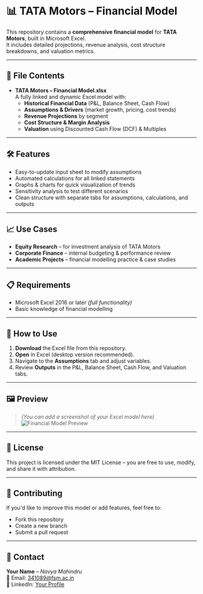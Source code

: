 # 📊 TATA Motors – Financial Model

This repository contains a **comprehensive financial model** for **TATA Motors**, built in Microsoft Excel.  
It includes detailed projections, revenue analysis, cost structure breakdowns, and valuation metrics.

---

## 📂 File Contents
- **TATA Motors – Financial Model.xlsx**  
  A fully linked and dynamic Excel model with:
  - **Historical Financial Data** (P&L, Balance Sheet, Cash Flow)
  - **Assumptions & Drivers** (market growth, pricing, cost trends)
  - **Revenue Projections** by segment
  - **Cost Structure & Margin Analysis**
  - **Valuation** using Discounted Cash Flow (DCF) & Multiples

---

## 🛠️ Features
- Easy-to-update input sheet to modify assumptions  
- Automated calculations for all linked statements  
- Graphs & charts for quick visualization of trends  
- Sensitivity analysis to test different scenarios  
- Clean structure with separate tabs for assumptions, calculations, and outputs

---

## 📈 Use Cases
- **Equity Research** – for investment analysis of TATA Motors  
- **Corporate Finance** – internal budgeting & performance review  
- **Academic Projects** – financial modelling practice & case studies

---

## 📋 Requirements
- Microsoft Excel 2016 or later *(full functionality)*  
- Basic knowledge of financial modelling

---

## 🚀 How to Use
1. **Download** the Excel file from this repository.  
2. **Open** in Excel (desktop version recommended).  
3. Navigate to the **Assumptions** tab and adjust variables.  
4. Review **Outputs** in the P&L, Balance Sheet, Cash Flow, and Valuation tabs.

---

## 🖼️ Preview
> *(You can add a screenshot of your Excel model here)*  
![Financial Model Preview](preview-image.png)

---

## 📜 License
This project is licensed under the MIT License – you are free to use, modify, and share it with attribution.

---

## 🤝 Contributing
If you'd like to improve this model or add features, feel free to:
- Fork this repository  
- Create a new branch  
- Submit a pull request

---

## 📧 Contact
**Your Name** – *Navya Mahindru*  
📩 Email: 341089@fsm.ac.in  
🔗 LinkedIn: [Your Profile](https://www.linkedin.com/in/navyamahindru/)  
